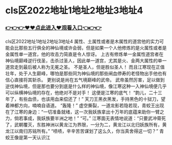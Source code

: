 # cls区2022地址1地址2地址3地址4

### <a href="https://github.com/xinfue/dunp/issues/2">👉👉👉♥♥点此进入♥观看入口👈👉👉</a>

cls区2022地址1地址2地址3地址4
 属性、土属性或者是木属性的道宫他的实力可能会比那些五行俱全的神仙境或许会弱，但是如果一个人他修炼的是火属性或者是金属性单一道宫，他的攻击力简直是令人惊讶。
    上古有修炼单一金属性道宫者在神仙境巅峰逆行伐圣，击杀过圣人，因此单一道宫，尤其是火、金两大属性的单一道宫走到最后被人称为无冕之圣。
    不是圣人，但是胜似圣人！
    而且江寒现在正值壮年，处于人生巅峰，哪怕是那些同为神仙境的那些闸血停寿的老怪物出手他也有信心直接将其斩杀。
    更别说是尚在五气境巅峰的武帝。
    武帝虽然厉害，足以做到逆伐神仙境，但是那也要分到底是什么样的神仙境，像江寒这种一入神仙境便几乎可以纵横神仙境的存在，他绝对不是对手！
    这便是江寒的底气！
    “韵儿，二十三年了，有些血债，也该用血来偿还了！”
    天刀王黑衣黑发，手持黑色的十狱刀，望着神都方向，喃喃自语道。
    “轰隆！”
    虚空撕裂，一道龙影若隐若现，青蛟王出现在了江寒的身边：“一切准备就绪，这一次我妖族拿出十万年的底蕴来助你一臂之力，倘若事成，我妖族要半洲之地！”
    “可。”
    江寒面无表情地说道：“只要武冲霄死了，武朝覆灭，东胜神洲以黄龙江为界限，一分为二，黄龙江以北归妖族所有，黄龙江以南归苏铭所有。”
    “啧啧，辛辛苦苦谋划了这么久，你当真舍得这一切？”
    青蛟王像是第一天认识江
